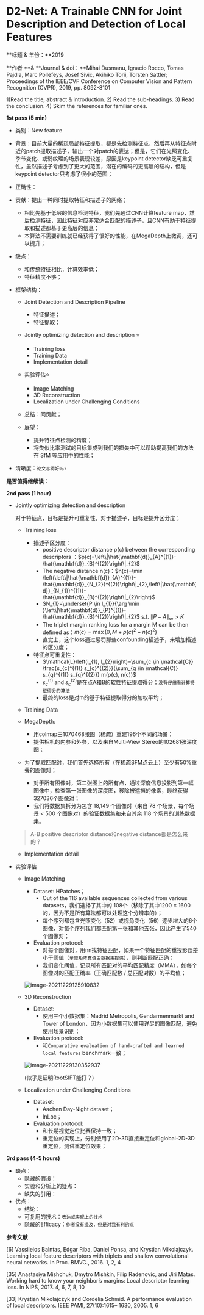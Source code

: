 # D2-Net: A Trainable CNN for Joint Description and Detection of Local Features

**标题 & 年份：**2019

**作者 **& **Journal & doi：**Mihai Dusmanu, Ignacio Rocco, Tomas Pajdla, Marc Pollefeys, Josef Sivic, Akihiko Torii, Torsten Sattler; Proceedings of the IEEE/CVF Conference on Computer Vision and Pattern Recognition (CVPR), 2019, pp. 8092-8101

1)Read the title, abstract & introduction. 2) Read the sub-headings. 3) Read the conclusion. 4) Skim the references for familiar ones.

**1st pass (5 min)**

- 类别：New feature
- 背景：目前大量的稀疏局部特征提取，都是先检测特征点，然后再从特征点附近的patch提取描述子，输出一个对patch的表达；但是，它们在光照变化、季节变化、或弱纹理的场景表现较差，原因是keypoint detector缺乏可重复性，虽然描述子考虑到了更大的范围，潜在的编码的更高层的结构，但是keypoint detector只考虑了很小的范围；
- 正确性：
- 贡献：提出一种同时提取特征和描述子的网络；
  - 相比先基于低层的信息检测特征，我们先通过CNN计算feature map，然后检测特征，因此特征对应非常适合匹配的描述子，且CNN有助于特征提取和描述都基于更高层的信息；
  - 本算法不需要训练就已经获得了很好的性能，在MegaDepth上微调，还可以提升；

- 缺点：
  - 和传统特征相比，计算效率低；
  - 特征精度不够；

- 框架结构：
  - Joint Detection and Description Pipeline
    - 特征描述；
    - 特征提取；

  - Jointly optimizing detection and description :star:
    - Training loss
    -  Training Data
    -  Implementation detail

  - 实验评估:star:
    - Image Matching
    - 3D Reconstruction
    - Localization under Challenging Conditions

  - 总结：同贡献；
  - 展望：
    - 提升特征点检测的精度；
    - 将类似比率测试的目标集成到我们的损失中可以帮助提高我们的方法在 SfM 等应用中的性能；

- 清晰度：`论文写得好吗?`

**是否值得继续读：**

**2nd pass (1 hour)**

- Jointly optimizing detection and description 

  对于特征点，目标是提升可重复性，对于描述子，目标是提升区分度；

  - Training loss

    - 描述子区分度：
      - positive descriptor distance p(c) between the corresponding descriptors ：$p(c)=\left\|\hat{\mathbf{d}}_{A}^{(1)}-\hat{\mathbf{d}}_{B}^{(2)}\right\|_{2}$
      - The negative distance n(c)：$n(c)=\min \left(\left\|\hat{\mathbf{d}}_{A}^{(1)}-\hat{\mathbf{d}}_{N_{2}}^{(2)}\right\|_{2},\left\|\hat{\mathbf{d}}_{N_{1}}^{(1)}-\hat{\mathbf{d}}_{B}^{(2)}\right\|_{2}\right)$
      - $N_{1}=\underset{P \in I_{1}}{\arg \min }\left\|\hat{\mathbf{d}}_{P}^{(1)}-\hat{\mathbf{d}}_{B}^{(2)}\right\|_{2}$ s.t. $\|P-A\|_{\infty}>K$
      - The triplet margin ranking loss for a margin M can be then defined as：$m(c)=\max \left(0, M+p(c)^{2}-n(c)^{2}\right)$
      - 直觉上，这个loss通过惩罚那些confounding描述子，来增加描述的区分度；
    - 特征点可重复性：
      - $\mathcal{L}\left(I_{1}, I_{2}\right)=\sum_{c \in \mathcal{C}} \frac{s_{c}^{(1)} s_{c}^{(2)}}{\sum_{q \in \mathcal{C}} s_{q}^{(1)} s_{q}^{(2)}} m(p(c), n(c))$
      - $s_{c}^{(1)}$ and $s_{c}^{(2)}$是在点A和B的软性特征提取得分；`没有仔细看计算特征得分的算法`
      - 最终的loss是对m的基于特征提取得分的加权平均；

  -  Training Data

    - MegaDepth: 
      - 用colmap由1070468张图（稀疏）重建196个不同的场景；
      - 提供相机的内参和外参，以及来自Multi-View Stereo的102681张深度图；
    - 为了提取匹配对，我们首先选择所有（在稀疏SFM点云上）至少有50%重叠的图像对；
      - 对于所有图像对，第二张图上的所有点，通过深度信息投影到第一幅图像中，检查第一张图像的深度图，移除被遮挡的像素，最终获得327036个图像对；
      - 我们将数据集拆分为包含 18,149 个图像对（来自 78 个场景，每个场景 < 500 个图像对）的验证数据集和来自其余 118 个场景的训练数据集。

    > A-B positive descriptor distance和negative distance都是怎么来的？

  -  Implementation detail

- 实验评估

  - Image Matching

    - Dataset: HPatches；
      - Out of the 116 available sequences collected from various datasets，我们选择了其中的 108个（移除了其中1200 × 1600的，因为不是所有算法都可以处理这个分辨率的）；
      - 每个序列都包含光照变化（52）或视角变化（56）逐步增大的6个图像，对每个序列我们都匹配第一张和其他五张，因此产生了540个图像对；
    - Evaluation protocol: 
      - 对每个图像对，用nn找特征匹配，如果一个特征匹配的重投影误差小于阈值（`单应矩阵真值由数据集提供`），则判断匹配正确；
      - 我们变化阈值，记录所有匹配对的平均匹配精度（MMA），如每个图像对的匹配正确率（正确匹配数 / 总匹配对数）的平均值；

    ![image-20211229125910832](img/image-20211229125910832.png)

  - 3D Reconstruction

    - Dataset:
      - 使用三个小数据集：Madrid Metropolis, Gendarmenmarkt and Tower of London，因为小数据集可以使用详尽的图像匹配，避免使用场景识别；
    - Evaluation protocol: 
      - 和`Comparative evaluation of hand-crafted and learned local features` benchmark一致；

    ![image-20211229130352937](img/image-20211229130352937.png)

    (似乎是证明RootSIFT能打？)

  - Localization under Challenging Conditions

    - Dataset:
      - Aachen Day-Night dataset；
      - InLoc；
    - Evaluation protocol: 
      - 和长期视觉定位比赛保持一致；
      - 重定位的实现上，分别使用了2D-3D直接重定位和global-2D-3D重定位，测试重定位效果；

**3rd pass (4-5 hours)**

- 缺点：
  - 隐藏的假设：
  - 实验和分析上的疑点：
  - 缺失的引用：
- 优点：
  - 结论：
  - 可复用的技术：`表达或实现上的技术`
  - 隐藏的Efficacy：`作者没有提及，但是对我有利的点`



**参考文献**

[6] Vassileios Balntas, Edgar Riba, Daniel Ponsa, and Krystian Mikolajczyk. Learning local feature descriptors with triplets and shallow convolutional neural networks. In Proc. BMVC., 2016. 1, 2, 4

[35] Anastasiya Mishchuk, Dmytro Mishkin, Filip Radenovic, and Jiri Matas. Working hard to know your neighbor’s margins: Local descriptor learning loss. In NIPS, 2017. 4, 6, 7, 8, 10

[33] Krystian Mikolajczyk and Cordelia Schmid. A performance evaluation of local descriptors. IEEE PAMI, 27(10):1615– 1630, 2005. 1, 6
